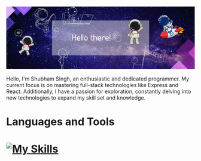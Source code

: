 ![Design and Development](https://github.com/ShubSi26/ShubSi26/blob/main/Hola_page-0001.jpg)

<!--
**ShubSi26/ShubSi26** is a ✨ _special_ ✨ repository because its `README.md` (this file) appears on your GitHub profile.

Here are some ideas to get you started:

- 🔭 I’m currently working on ...
- 🌱 I’m currently learning ...
- 👯 I’m looking to collaborate on ...
- 🤔 I’m looking for help with ...
- 💬 Ask me about ...
- 📫 How to reach me: ...
- 😄 Pronouns: ...
- ⚡ Fun fact: ...
-->
Hello, I'm Shubham Singh, an enthusiastic and dedicated programmer. My current focus is on mastering full-stack technologies like Express and React. Additionally, I have a passion for exploration, constantly delving into new technologies to expand my skill set and knowledge.

<h1>Languages and Tools<h1>

[![My Skills](https://skillicons.dev/icons?i=js,html,css,angular,bash,c,cpp,discord,express,figma,git,github,idea,java,jquery,linkedin,linux,mysql,nodejs,npm,pycharm,py,replit,stackoverflow,ubuntu,vscode,bootstrap,react,vite,tailwind,prisma,postman,mongodb,ts)](https://skillicons.dev)

